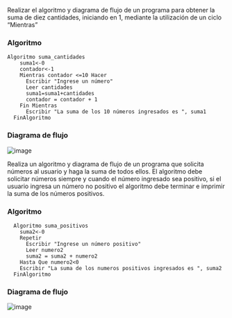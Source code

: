 Realizar el algoritmo y diagrama de flujo de un programa para obtener la suma de diez cantidades, iniciando en 1, mediante la utilización de un ciclo “Mientras”
### Algoritmo
    Algoritmo suma_cantidades 
        suma1<-0 
        contador<-1 
        Mientras contador <=10 Hacer 
          Escribir "Ingrese un número" 
          Leer cantidades 
          suma1=suma1+cantidades 
          contador = contador + 1 
        Fin Mientras 
          Escribir "La suma de los 10 números ingresados es ", suma1 
      FinAlgoritmo
### Diagrama de flujo
  ![image](https://user-images.githubusercontent.com/80857368/160696070-c9adf736-527e-442a-86fc-fffc5ba4f65d.png)
  
Realiza un algoritmo y diagrama de flujo de un programa que solicita números al usuario y haga la suma de todos ellos. El algoritmo debe solicitar números siempre y cuando el número ingresado sea positivo, si el usuario ingresa un número no positivo el algoritmo debe terminar e imprimir la suma de los números positivos.

### Algoritmo
      Algoritmo suma_positivos
        suma2<-0
        Repetir
          Escribir "Ingrese un número positivo"
          Leer numero2
          suma2 = suma2 + numero2
        Hasta Que numero2<0
        Escribir "La suma de los numeros positivos ingresados es ", suma2
      FinAlgoritmo
### Diagrama de flujo
![image](https://user-images.githubusercontent.com/80857368/160697776-b19ebf16-3723-4167-82d3-44573494a3a9.png)
